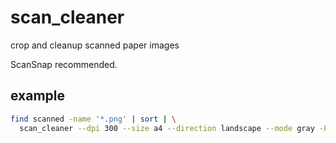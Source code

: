 # scan_cleaner

crop and cleanup scanned paper images

ScanSnap recommended.

## example

```bash
find scanned -name '*.png' | sort | \
  scan_cleaner --dpi 300 --size a4 --direction landscape --mode gray -P 4 -o pages.pdf
```

